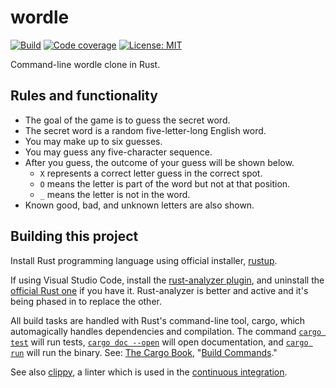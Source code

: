 # wordle

[![Build](https://github.com/jackwillis/wordle/actions/workflows/build.yml/badge.svg)](https://github.com/jackwillis/wordle/actions/workflows/build.yml)
[![Code coverage](https://codecov.io/gh/jackwillis/wordle/branch/main/graph/badge.svg?token=2Y9FF6ZM9Y)](https://codecov.io/gh/jackwillis/wordle)
[![License: MIT](https://img.shields.io/badge/License-MIT-yellow.svg)](https://opensource.org/licenses/MIT)

Command-line wordle clone in Rust.

## Rules and functionality

* The goal of the game is to guess the secret word.
* The secret word is a random five-letter-long English word.
* You may make up to six guesses.
* You may guess any five-character sequence.
* After you guess, the outcome of your guess will be shown below.
    * `X` represents a correct letter guess in the correct spot.
    * `O` means the letter is part of the word but not at that position.
    * `_` means the letter is not in the word.
* Known good, bad, and unknown letters are also shown.

## Building this project

Install Rust programming language using official installer, [rustup](https://rustup.rs/).

If using Visual Studio Code, install the
[rust-analyzer plugin](https://marketplace.visualstudio.com/items?itemName=matklad.rust-analyzer),
and uninstall the [official Rust one](https://marketplace.visualstudio.com/items?itemName=rust-lang.rust) if you have it.
Rust-analyzer is better and active and it's being phased in to replace the other.

All build tasks are handled with Rust's command-line tool, cargo,
which automagically handles dependencies and compilation.
The command [`cargo test`](https://doc.rust-lang.org/cargo/commands/cargo-test.html) will run tests,
[`cargo doc --open`](https://doc.rust-lang.org/cargo/commands/cargo-doc.html) will open documentation,
and [`cargo run`](https://doc.rust-lang.org/cargo/commands/cargo-run.html) will run the binary.
See: [The Cargo Book](https://doc.rust-lang.org/cargo/index.html),
"[Build Commands](https://doc.rust-lang.org/cargo/commands/build-commands.html)." 

See also [clippy](https://github.com/rust-lang/rust-clippy),
a linter which is used in the
[continuous integration](https://github.com/jackwillis/wordle/actions/workflows/build.yml).

